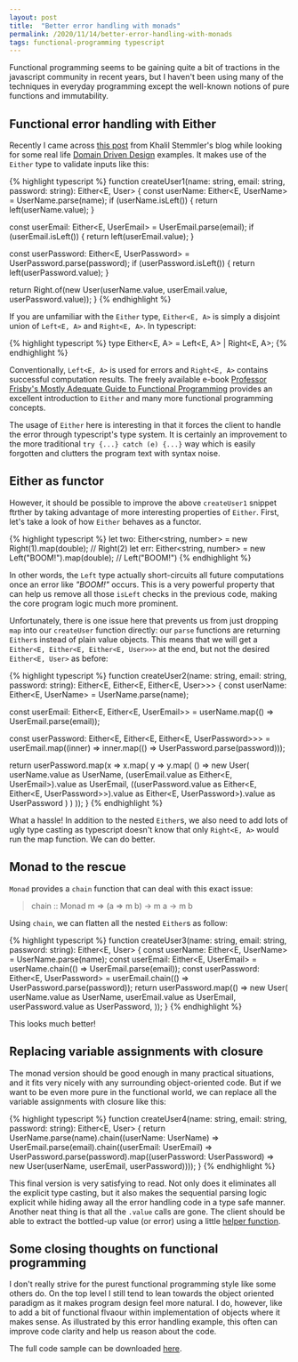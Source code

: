 ```yaml
---
layout: post
title:  "Better error handling with monads"
permalink: /2020/11/14/better-error-handling-with-monads
tags: functional-programming typescript
---
```


Functional programming seems to be gaining quite a bit of tractions in the
javascript community in recent years, but I haven't been using many of the
techniques in everyday programming except the well-known notions of pure
functions and immutability.

## Functional error handling with Either

Recently I came across [this post][khalilstemmler] from Khalil Stemmler's blog
while looking for some real life [Domain Driven Design][ddd] examples. It
makes use of the `Either` type to validate inputs like this:

{% highlight typescript %}
function createUser1(name: string, email: string, password: string): Either<E, User> {
  const userName: Either<E, UserName> = UserName.parse(name);
  if (userName.isLeft()) {
    return left(userName.value);
  }

  const userEmail: Either<E, UserEmail> = UserEmail.parse(email);
  if (userEmail.isLeft()) {
    return left(userEmail.value);
  }

  const userPassword: Either<E, UserPassword> = UserPassword.parse(password);
  if (userPassword.isLeft()) {
    return left(userPassword.value);
  }

  return Right.of(new User(userName.value, userEmail.value, userPassword.value));
}
{% endhighlight %}

If you are unfamiliar with the `Either` type, `Either<E, A>` is simply a
disjoint union of `Left<E, A>` and `Right<E, A>`. In typescript:

{% highlight typescript %}
type Either<E, A> = Left<E, A> | Right<E, A>;
{% endhighlight %}

Conventionally, `Left<E, A>` is used for errors and `Right<E, A>` contains
successful computation results. The freely available e-book [Professor
Frisby's Mostly Adequate Guide to Functional
Programming][mostly-adequate-guide] provides an excellent introduction to
`Either` and many more functional programming concepts.

The usage of `Either` here is interesting in that it forces the client to
handle the error through typescript's type system. It is certainly an
improvement to the more traditional `try {...} catch (e) {...}` way which is
easily forgotten and clutters the program text with syntax noise.

## Either as functor

However, it should be possible to improve the above `createUser1` snippet
ftrther by taking advantage of more interesting properties of `Either`.
First, let's take a look of how `Either` behaves as a functor.

{% highlight typescript %}
let two: Either<string, number> = new Right(1).map(double);      // Right(2)
let err: Either<string, number> = new Left("BOOM!").map(double); // Left("BOOM!")
{% endhighlight %}

In other words, the `Left` type actually short-circuits all future
computations once an error like *"BOOM!"* occurs. This is a very powerful
property that can help us remove all those `isLeft` checks in the previous
code, making the core program logic much more prominent.

Unfortunately, there is one issue here that prevents us from just dropping
`map` into our `createUser` function directly: our `parse` functions are
returning `Either`s instead of plain value objects. This means that we will
get a `Either<E, Either<E, Either<E, User>>>` at the end, but not the desired
`Either<E, User>` as before:

{% highlight typescript %}
function createUser2(name: string, email: string, password: string): Either<E, Either<E, Either<E, User>>> {
  const userName: Either<E, UserName> = UserName.parse(name);

  const userEmail: Either<E, Either<E, UserEmail>> = 
    userName.map(() => UserEmail.parse(email));

  const userPassword: Either<E, Either<E, Either<E, UserPassword>>> =
    userEmail.map((inner) => inner.map(() => UserPassword.parse(password)));

  return userPassword.map(x => x.map(
    y => y.map(
      () => new User(
        userName.value as UserName,
        (userEmail.value as Either<E, UserEmail>).value as UserEmail,
        ((userPassword.value as Either<E, Either<E, UserPassword>>).value as Either<E, UserPassword>).value as UserPassword
      )
    )
  ));
}
{% endhighlight %}

What a hassle! In addition to the nested `Either`s, we also need to add lots
of ugly type casting as typescript doesn't know that only `Right<E, A>` would
run the map function. We can do better.

## Monad to the rescue

`Monad` provides a `chain` function that can deal with this exact issue:

> chain :: Monad m => (a => m b) -> m a -> m b

Using `chain`, we can flatten all the nested `Either`s as follow:

{% highlight typescript %}
function createUser3(name: string, email: string, password: string): Either<E, User> {
  const userName: Either<E, UserName> = UserName.parse(name);
  const userEmail: Either<E, UserEmail> = userName.chain(() => UserEmail.parse(email));
  const userPassword: Either<E, UserPassword> = userEmail.chain(() => UserPassword.parse(password));
  return userPassword.map(() => new User(
    userName.value as UserName,
    userEmail.value as UserEmail,
    userPassword.value as UserPassword,
  ));
}
{% endhighlight %}

This looks much better!

## Replacing variable assignments with closure

The monad version should be good enough in many practical situations, and it
fits very nicely with any surrounding object-oriented code. But if we want to
be even more pure in the functional world, we can replace all the variable
assignments with closure like this:

{% highlight typescript %}
function createUser4(name: string, email: string, password: string): Either<E, User> {
  return UserName.parse(name).chain((userName: UserName) =>
      UserEmail.parse(email).chain((userEmail: UserEmail) =>
        UserPassword.parse(password).map((userPassword: UserPassword) =>
          new User(userName, userEmail, userPassword))));
}
{% endhighlight %}

This final version is very satisfying to read. Not only does it eliminates
all the explicit type casting, but it also makes the sequential parsing logic
explicit while hiding away all the error handling code in a type safe manner.
Another neat thing is that all the `.value` calls are gone. The client should
be able to extract the bottled-up value (or error) using a little [helper
function][either-helper].

## Some closing thoughts on functional programming

I don't really strive for the purest functional programming style like some
others do. On the top level I still tend to lean towards the object oriented
paradigm as it makes program design feel more natural. I do, however, like to
add a bit of functional flvaour within implementation of objects where it
makes sense. As illustrated by this error handling example, this often can
improve code clarity and help us reason about the code.

The full code sample can be downloaded [here][code].

[code]: https://github.com/ksmai/functional-error-handling-demo/blob/master/index.ts
[ddd]: https://www.amazon.co.uk/Domain-Driven-Design-Tackling-Complexity-Software/dp/0321125215
[either-helper]: https://mostly-adequate.gitbooks.io/mostly-adequate-guide/content/appendix_a.html#either
[khalilstemmler]: https://khalilstemmler.com/articles/enterprise-typescript-nodejs/functional-error-handling/
[mostly-adequate-guide]: https://mostly-adequate.gitbooks.io/mostly-adequate-guide/content/ch08.html
